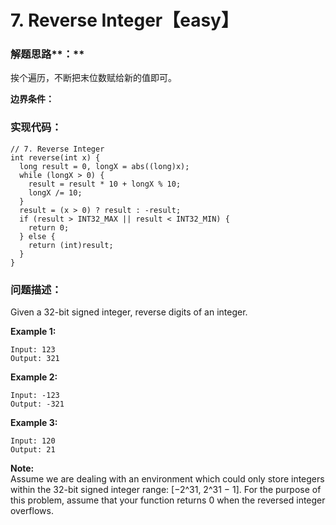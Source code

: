 # 7. Reverse Integer【easy】

### 解题思路**：**

挨个遍历，不断把末位数赋给新的值即可。

**边界条件：**

### 实现代码：

```
// 7. Reverse Integer
int reverse(int x) {
  long result = 0, longX = abs((long)x);
  while (longX > 0) {
    result = result * 10 + longX % 10;
    longX /= 10;
  }
  result = (x > 0) ? result : -result;
  if (result > INT32_MAX || result < INT32_MIN) {
    return 0;
  } else {
    return (int)result;
  }
}
```

### 问题描述：

Given a 32-bit signed integer, reverse digits of an integer.

**Example 1:**

```
Input: 123
Output: 321
```

**Example 2:**

```
Input: -123
Output: -321
```

**Example 3:**

```
Input: 120
Output: 21
```

**Note:**  
Assume we are dealing with an environment which could only store integers within the 32-bit signed integer range: \[−2^31,  2^31 − 1\]. For the purpose of this problem, assume that your function returns 0 when the reversed integer overflows.

